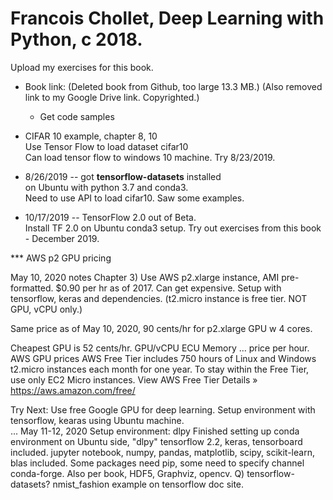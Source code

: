 # Francois Chollet, Deep Learning with Python, c 2018.  

Upload my exercises for this book.

 * Book link:
   (Deleted book from Github, too large 13.3 MB.)
   (Also removed link to my Google Drive link.  Copyrighted.)
   * Get code samples

  * CIFAR 10 example, chapter 8, 10  
      Use Tensor Flow to load dataset cifar10  
      Can load tensor flow to windows 10 machine. Try 8/23/2019.  

  * 8/26/2019 -- got **tensorflow-datasets** installed   
      on Ubuntu with python 3.7 and conda3.  
      Need to use API to load cifar10.  Saw some examples.  

 * 10/17/2019 -- TensorFlow 2.0 out of Beta.  
      Install TF 2.0 on Ubuntu conda3 setup.
      Try out exercises from this book - December 2019. 
      
 *** AWS p2 GPU pricing       

May 10, 2020 notes
Chapter 3)
Use AWS p2.xlarge instance, AMI pre-formatted. $0.90 per hr as of 2017.
Can get expensive. Setup with tensorflow, keras and dependencies.
(t2.micro instance is free tier. NOT GPU, vCPU only.)

Same price as of May 10, 2020, 90 cents/hr for p2.xlarge GPU w 4 cores.

Cheapest GPU is 52 cents/hr.
GPU/vCPU ECU Memory ... price per hour.
AWS GPU prices AWS Free Tier includes 750 hours of Linux and Windows t2.micro instances each month for one year. To stay within the Free Tier, use only EC2 Micro instances. View AWS Free Tier Details » https://aws.amazon.com/free/

Try Next: Use free Google GPU for deep learning.
Setup environment with tensorflow, kearas using Ubuntu machine.  
...
May 11-12, 2020 Setup environment: dlpy
Finished setting up conda environment on Ubuntu side, "dlpy"
tensorflow 2.2, keras, tensorboard included.
jupyter notebook, numpy, pandas, matplotlib, scipy, scikit-learn, blas included.
Some packages need pip, some need to specify channel conda-forge.
Also per book, HDF5, Graphviz, opencv.
Q) tensorflow-datasets? nmist_fashion example on tensorflow doc site.  


